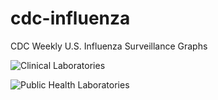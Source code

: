 # cdc-influenza
CDC Weekly U.S. Influenza Surveillance Graphs

![Clinical Laboratories](https://www.cdc.gov/flu/weekly/WeeklyArchives2023-2024/images/WHONPHL27_small.gif?raw=true)

![Public Health Laboratories](https://www.cdc.gov/flu/weekly/weeklyarchives2023-2024/images/WHOPHL27_small.gif?raw=true)
        